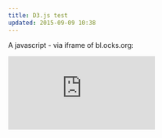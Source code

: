 ```yaml
---
title: D3.js test
updated: 2015-09-09 10:38
---
```


A javascript - via iframe of bl.ocks.org:

<iframe src="http://bl.ocks.org/standarderror/raw/4cbf70c74747c829e4a6/"
frameborder="0" marginwidth='50' marginheight='50' scrolling="no"></iframe>
